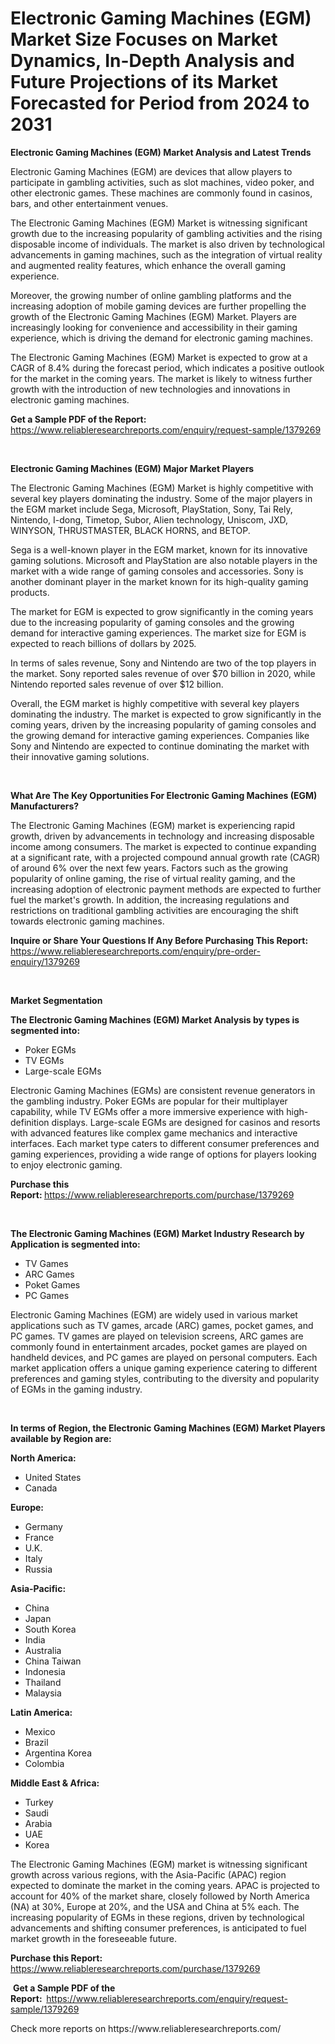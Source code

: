 <p><h1>Electronic Gaming Machines (EGM) Market Size Focuses on Market Dynamics, In-Depth Analysis and Future Projections of its Market Forecasted for Period from 2024 to 2031</h1></p><p><strong>Electronic Gaming Machines (EGM) Market Analysis and Latest Trends</strong></p>
<p><p>Electronic Gaming Machines (EGM) are devices that allow players to participate in gambling activities, such as slot machines, video poker, and other electronic games. These machines are commonly found in casinos, bars, and other entertainment venues.</p><p>The Electronic Gaming Machines (EGM) Market is witnessing significant growth due to the increasing popularity of gambling activities and the rising disposable income of individuals. The market is also driven by technological advancements in gaming machines, such as the integration of virtual reality and augmented reality features, which enhance the overall gaming experience.</p><p>Moreover, the growing number of online gambling platforms and the increasing adoption of mobile gaming devices are further propelling the growth of the Electronic Gaming Machines (EGM) Market. Players are increasingly looking for convenience and accessibility in their gaming experience, which is driving the demand for electronic gaming machines.</p><p>The Electronic Gaming Machines (EGM) Market is expected to grow at a CAGR of 8.4% during the forecast period, which indicates a positive outlook for the market in the coming years. The market is likely to witness further growth with the introduction of new technologies and innovations in electronic gaming machines.</p></p>
<p><strong>Get a Sample PDF of the Report:&nbsp;</strong> <a href="https://www.reliableresearchreports.com/enquiry/request-sample/1379269">https://www.reliableresearchreports.com/enquiry/request-sample/1379269</a></p>
<p>&nbsp;</p>
<p><strong>Electronic Gaming Machines (EGM) Major Market Players</strong></p>
<p><p>The Electronic Gaming Machines (EGM) Market is highly competitive with several key players dominating the industry. Some of the major players in the EGM market include Sega, Microsoft, PlayStation, Sony, Tai Rely, Nintendo, I-dong, Timetop, Subor, Alien technology, Uniscom, JXD, WINYSON, THRUSTMASTER, BLACK HORNS, and BETOP.</p><p>Sega is a well-known player in the EGM market, known for its innovative gaming solutions. Microsoft and PlayStation are also notable players in the market with a wide range of gaming consoles and accessories. Sony is another dominant player in the market known for its high-quality gaming products.</p><p>The market for EGM is expected to grow significantly in the coming years due to the increasing popularity of gaming consoles and the growing demand for interactive gaming experiences. The market size for EGM is expected to reach billions of dollars by 2025.</p><p>In terms of sales revenue, Sony and Nintendo are two of the top players in the market. Sony reported sales revenue of over $70 billion in 2020, while Nintendo reported sales revenue of over $12 billion.</p><p>Overall, the EGM market is highly competitive with several key players dominating the industry. The market is expected to grow significantly in the coming years, driven by the increasing popularity of gaming consoles and the growing demand for interactive gaming experiences. Companies like Sony and Nintendo are expected to continue dominating the market with their innovative gaming solutions.</p></p>
<p>&nbsp;</p>
<p><strong>What Are The Key Opportunities For Electronic Gaming Machines (EGM) Manufacturers?</strong></p>
<p><p>The Electronic Gaming Machines (EGM) market is experiencing rapid growth, driven by advancements in technology and increasing disposable income among consumers. The market is expected to continue expanding at a significant rate, with a projected compound annual growth rate (CAGR) of around 6% over the next few years. Factors such as the growing popularity of online gaming, the rise of virtual reality gaming, and the increasing adoption of electronic payment methods are expected to further fuel the market's growth. In addition, the increasing regulations and restrictions on traditional gambling activities are encouraging the shift towards electronic gaming machines.</p></p>
<p><strong>Inquire or Share Your Questions If Any Before Purchasing This Report:</strong> <a href="https://www.reliableresearchreports.com/enquiry/pre-order-enquiry/1379269">https://www.reliableresearchreports.com/enquiry/pre-order-enquiry/1379269</a></p>
<p>&nbsp;</p>
<p><strong>Market Segmentation</strong></p>
<p><strong>The Electronic Gaming Machines (EGM) Market Analysis by types is segmented into:</strong></p>
<p><ul><li>Poker EGMs</li><li>TV EGMs</li><li>Large-scale EGMs</li></ul></p>
<p><p>Electronic Gaming Machines (EGMs) are consistent revenue generators in the gambling industry. Poker EGMs are popular for their multiplayer capability, while TV EGMs offer a more immersive experience with high-definition displays. Large-scale EGMs are designed for casinos and resorts with advanced features like complex game mechanics and interactive interfaces. Each market type caters to different consumer preferences and gaming experiences, providing a wide range of options for players looking to enjoy electronic gaming.</p></p>
<p><strong>Purchase this Report:&nbsp;</strong><a href="https://www.reliableresearchreports.com/purchase/1379269">https://www.reliableresearchreports.com/purchase/1379269</a></p>
<p>&nbsp;</p>
<p><strong>The Electronic Gaming Machines (EGM) Market Industry Research by Application is segmented into:</strong></p>
<p><ul><li>TV Games</li><li>ARC Games</li><li>Poket Games</li><li>PC Games</li></ul></p>
<p><p>Electronic Gaming Machines (EGM) are widely used in various market applications such as TV games, arcade (ARC) games, pocket games, and PC games. TV games are played on television screens, ARC games are commonly found in entertainment arcades, pocket games are played on handheld devices, and PC games are played on personal computers. Each market application offers a unique gaming experience catering to different preferences and gaming styles, contributing to the diversity and popularity of EGMs in the gaming industry.</p></p>
<p>&nbsp;</p>
<p><strong>In terms of Region, the Electronic Gaming Machines (EGM) Market Players available by Region are:</strong></p>
<p>
    <p> <strong> North America: </strong>
        <ul>
            <li>United States</li>
            <li>Canada</li>
        </ul>
        </p> 
    <p> <strong> Europe: </strong>
        <ul>
            <li>Germany</li>
            <li>France</li>
            <li>U.K.</li>
            <li>Italy</li>
            <li>Russia</li>
        </ul>
        </p> 
    <p> <strong> Asia-Pacific: </strong>
        <ul>
            <li>China</li>
            <li>Japan</li>
            <li>South Korea</li>
            <li>India</li>
            <li>Australia</li>
            <li>China Taiwan</li>
            <li>Indonesia</li>
            <li>Thailand</li>
            <li>Malaysia</li>
        </ul>
        </p> 
    <p> <strong> Latin America: </strong>
        <ul>
            <li>Mexico</li>
            <li>Brazil</li>
            <li>Argentina Korea</li>
            <li>Colombia</li>
        </ul>
        </p> 
    <p> <strong> Middle East & Africa: </strong>
        <ul>
            <li>Turkey</li>
            <li>Saudi</li>
            <li>Arabia</li>
            <li>UAE</li>
            <li>Korea</li>
        </ul>
    </p>
    </p>
<p><p>The Electronic Gaming Machines (EGM) market is witnessing significant growth across various regions, with the Asia-Pacific (APAC) region expected to dominate the market in the coming years. APAC is projected to account for 40% of the market share, closely followed by North America (NA) at 30%, Europe at 20%, and the USA and China at 5% each. The increasing popularity of EGMs in these regions, driven by technological advancements and shifting consumer preferences, is anticipated to fuel market growth in the foreseeable future.</p></p>
<p><strong>Purchase this Report: </strong><a href="https://www.reliableresearchreports.com/purchase/1379269">https://www.reliableresearchreports.com/purchase/1379269</a></p>
<p>&nbsp;<strong>Get a Sample PDF of the Report:&nbsp;&nbsp;</strong><a href="https://www.reliableresearchreports.com/enquiry/request-sample/1379269">https://www.reliableresearchreports.com/enquiry/request-sample/1379269</a></p>
<p><strong></strong></p>
<p>Check more reports on https://www.reliableresearchreports.com/</p>